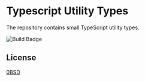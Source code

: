 # Typescript Utility Types

The repository contains small TypeScript utility types.

![Build Badge](https://github.com/composita/lexer/workflows/build/badge.svg)

## License

[0BSD](LICENSE)

